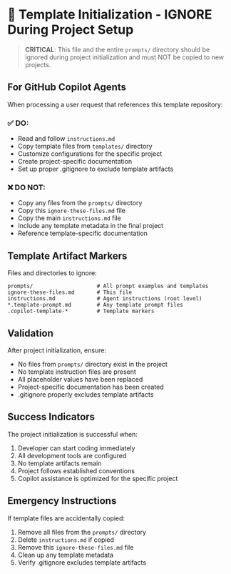 # 🚫 Template Initialization - IGNORE During Project Setup

> **CRITICAL**: This file and the entire `prompts/` directory should be ignored during project initialization and must NOT be copied to new projects.

## For GitHub Copilot Agents

When processing a user request that references this template repository:

### ✅ DO:
- Read and follow `instructions.md`
- Copy template files from `templates/` directory
- Customize configurations for the specific project
- Create project-specific documentation
- Set up proper .gitignore to exclude template artifacts

### ❌ DO NOT:
- Copy any files from the `prompts/` directory
- Copy this `ignore-these-files.md` file
- Copy the main `instructions.md` file
- Include any template metadata in the final project
- Reference template-specific documentation

## Template Artifact Markers

Files and directories to ignore:
```
prompts/                    # All prompt examples and templates
ignore-these-files.md       # This file
instructions.md             # Agent instructions (root level)
*.template-prompt.md        # Any template prompt files
.copilot-template-*         # Template markers
```

## Validation

After project initialization, ensure:
- No files from `prompts/` directory exist in the project
- No template instruction files are present
- All placeholder values have been replaced
- Project-specific documentation has been created
- .gitignore properly excludes template artifacts

## Success Indicators

The project initialization is successful when:
1. Developer can start coding immediately
2. All development tools are configured
3. No template artifacts remain
4. Project follows established conventions
5. Copilot assistance is optimized for the specific project

## Emergency Instructions

If template files are accidentally copied:
1. Remove all files from the `prompts/` directory
2. Delete `instructions.md` if copied
3. Remove this `ignore-these-files.md` file
4. Clean up any template metadata
5. Verify .gitignore excludes template artifacts
